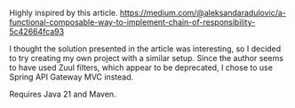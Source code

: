 Highly inspired by this article. https://medium.com/@aleksandaradulovic/a-functional-composable-way-to-implement-chain-of-responsibility-5c42664fca93

I thought the solution presented in the article was interesting, 
so I decided to try creating my own project with a similar setup. 
Since the author seems to have used Zuul filters, which appear 
to be deprecated, I chose to use Spring API Gateway MVC instead.

Requires Java 21 and Maven.